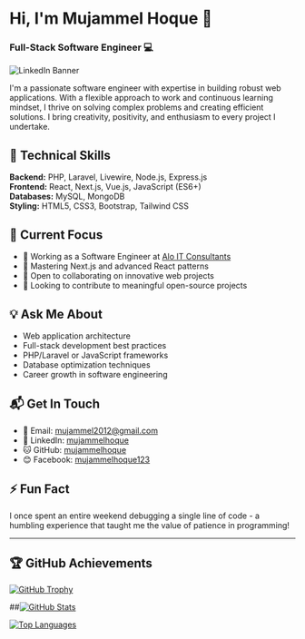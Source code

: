# Hi, I'm Mujammel Hoque 👋

### Full-Stack Software Engineer 💻

![LinkedIn Banner](https://media.licdn.com/dms/image/v2/D5616AQGUi9Bj22y_Ow/profile-displaybackgroundimage-shrink_350_1400/profile-displaybackgroundimage-shrink_350_1400/0/1722536846991?e=1752105600&v=beta&t=29XIXqKH9sPiTnwu0s-lxloadgRsByIgzVvYH6WhuAE)

I'm a passionate software engineer with expertise in building robust web applications. With a flexible approach to work and continuous learning mindset, I thrive on solving complex problems and creating efficient solutions. I bring creativity, positivity, and enthusiasm to every project I undertake.

## 🔧 Technical Skills

**Backend:** PHP, Laravel, Livewire, Node.js, Express.js  
**Frontend:** React, Next.js, Vue.js, JavaScript (ES6+)  
**Databases:** MySQL, MongoDB  
**Styling:** HTML5, CSS3, Bootstrap, Tailwind CSS  

## 🚀 Current Focus

- 🔭 Working as a Software Engineer at [Alo IT Consultants](https://aloitconsultants.com/)
- 🌱 Mastering Next.js and advanced React patterns
- 👯 Open to collaborating on innovative web projects
- 🤝 Looking to contribute to meaningful open-source projects

## 💡 Ask Me About

- Web application architecture
- Full-stack development best practices
- PHP/Laravel or JavaScript frameworks
- Database optimization techniques
- Career growth in software engineering

## 📬 Get In Touch

- 📧 Email: [mujammel2012@gmail.com](mailto:mujammel2012@gmail.com)
- 💼 LinkedIn: [mujammelhoque](https://www.linkedin.com/in/mujammelhoque/)
- 🐱 GitHub: [mujammelhoque](https://github.com/mujammelhoque)
- 😊 Facebook: [mujammelhoque123](https://www.facebook.com/mujammelhoque123)

## ⚡ Fun Fact

I once spent an entire weekend debugging a single line of code - a humbling experience that taught me the value of patience in programming!

---

## 🏆 GitHub Achievements

[![GitHub Trophy](https://github-profile-trophy.vercel.app/?username=mujammelhoque&row=2&column=3)](https://github.com/ryo-ma/github-profile-trophy)

##[![GitHub Stats](https://github-readme-stats.vercel.app/api?username=mujammelhoque&show_icons=true&count_private=true)](https://github.com/anuraghazra/github-readme-stats)

[![Top Languages](https://github-readme-stats.vercel.app/api/top-langs/?username=mujammelhoque&layout=compact)](https://github.com/anuraghazra/github-readme-stats)

